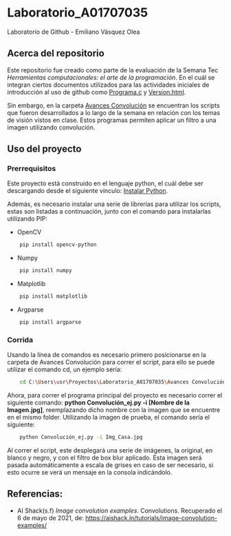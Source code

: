 # Laboratorio_A01707035
Laboratorio de Github - Emiliano Vásquez Olea

## Acerca del repositorio

Este repositorio fue creado como parte de la evaluación de la Semana Tec *Herramientas computacionales: el arte de la programación*. En el cuál se integran ciertos documentos utilizados para las actividades iniciales de introducción al uso de github como [Programa.c](Programa.c) y [Version.html](Version.html). 

Sin embargo, en la carpeta [Avances Convolución](https://github.com/EmilianoV-TEC/Laboratorio_A01707035/tree/main/Avances%20Convoluci%C3%B3n) se encuentran los scripts que fueron desarrollados a lo largo de la semana en relación con los temas de visión vistos en clase. Estos programas permiten aplicar un filtro a una imagen utilizando convolución.

## Uso del proyecto

### Prerrequisitos

Este proyecto está construido en el lenguaje python, el cuál debe ser descargando desde el siguiente vínculo: [Instalar Python](https://www.python.org/downloads/).

Además, es necesario instalar una serie de librerías para utilizar los scripts, estas son listadas a continuación, junto con el comando para instalarlas utilizando PIP:

* OpenCV
```sh
	pip install opencv-python
```
* Numpy
```sh
	pip install numpy
```
* Matplotlib
```sh
	pip install matplotlib
```
* Argparse
```sh
	pip install argparse
```

### Corrida
Usando la línea de comandos es necesario primero posicionarse en la carpeta de Avances Convolución para correr el script, para ello se puede utilizar el comando cd, un ejemplo sería:
```sh
	cd C:\Users\usr\Proyectos\Laboratorio_A01707035\Avances Convolución
```

Ahora, para correr el programa principal del proyecto es necesario correr el siguiente comando: **python Convolución_ej.py -i [Nombre de la Imagen.jpg]**, reemplazando dicho nombre con la imagen que se encuentre en el mismo folder. Utilizando la imagen de prueba, el comando sería el siguiente:

```sh
	python Convolución_ej.py -i Img_Casa.jpg
```

Al correr el script, este desplegará una serie de imágenes, la original, en blanco y negro, y con el filtro de box blur aplicado. Esta imagen será pasada automáticamente a escala de grises en caso de ser necesario, si esto ocurre se verá un mensaje en la consola indicándolo.

## Referencias:
* AI Shack(s.f) *Image convolution examples*. Convolutions. Recuperado el 6 de mayo de 2021, de: https://aishack.in/tutorials/image-convolution-examples/